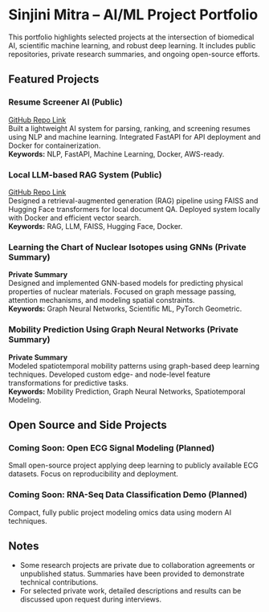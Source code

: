 # Sinjini Mitra – AI/ML Project Portfolio

This portfolio highlights selected projects at the intersection of biomedical AI, scientific machine learning, and robust deep learning. It includes public repositories, private research summaries, and ongoing open-source efforts.

## Featured Projects

### Resume Screener AI (Public)
[GitHub Repo Link](https://github.com/Sinjini15/resume-screener-ai)  
Built a lightweight AI system for parsing, ranking, and screening resumes using NLP and machine learning. Integrated FastAPI for API deployment and Docker for containerization.  
**Keywords:** NLP, FastAPI, Machine Learning, Docker, AWS-ready.

### Local LLM-based RAG System (Public)
[GitHub Repo Link](https://github.com/Sinjini15/local-llm-rag-pdf-qa)  
Designed a retrieval-augmented generation (RAG) pipeline using FAISS and Hugging Face transformers for local document QA. Deployed system locally with Docker and efficient vector search.  
**Keywords:** RAG, LLM, FAISS, Hugging Face, Docker.

### Learning the Chart of Nuclear Isotopes using GNNs (Private Summary)
**Private Summary**  
Designed and implemented GNN-based models for predicting physical properties of nuclear materials. Focused on graph message passing, attention mechanisms, and modeling spatial constraints.  
**Keywords:** Graph Neural Networks, Scientific ML, PyTorch Geometric.

### Mobility Prediction Using Graph Neural Networks (Private Summary)
**Private Summary**  
Modeled spatiotemporal mobility patterns using graph-based deep learning techniques. Developed custom edge- and node-level feature transformations for predictive tasks.  
**Keywords:** Mobility Prediction, Graph Neural Networks, Spatiotemporal Modeling.

## Open Source and Side Projects

### Coming Soon: Open ECG Signal Modeling (Planned)
Small open-source project applying deep learning to publicly available ECG datasets. Focus on reproducibility and deployment.

### Coming Soon: RNA-Seq Data Classification Demo (Planned)
Compact, fully public project modeling omics data using modern AI techniques.

## Notes

- Some research projects are private due to collaboration agreements or unpublished status. Summaries have been provided to demonstrate technical contributions.
- For selected private work, detailed descriptions and results can be discussed upon request during interviews.
